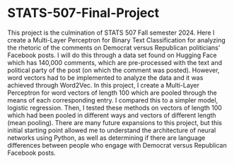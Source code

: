 # STATS-507-Final-Project
This project is the culmination of STATS 507 Fall semester 2024. Here I create a Multi-Layer Perceptron for Binary Text Classification for analyzing the rhetoric of the comments on Democrat versus Republican politicians' Facebook posts. I will do this through a data set found on Hugging Face which has 140,000 comments, which are pre-processed with the text and political party of the post (on which the comment was posted). However, word vectors had to be implemented to analyze the data and it was achieved through Word2Vec. In this project, I create a Multi-Layer Perceptron for word vectors of length 100 which are pooled through the means of each corresponding entry. I compared this to a simpler model, logistic regression. Then, I tested these methods on vectors of length 100 which had been pooled in different ways and vectors of different length (mean pooling). There are many future expansions to this project, but this initial starting point allowed me to understand the architecture of neural networks using Python, as well as determining if there are language differences between people who engage with Democrat versus Republican Facebook posts. 
